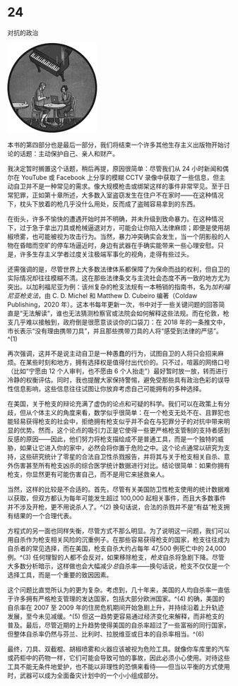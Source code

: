 # 24

对抗的政治

![](img/chapterart.png)

本书的第四部分也是最后一部分，我们将结束一个许多其他生存主义出版物开始讨论的话题：主动保护自己、亲人和财产。

我决定暂时搁置这个话题，稍后再提，原因很简单：尽管我们从 24 小时新闻和偶尔在 YouTube 或 Facebook 上分享的模糊 CCTV 录像中获取了一些信息，但主动自卫并不是一种常见的需求。像大规模枪击或绑架这样的事件非常罕见。至于日常犯罪，正如第十章所述，大多数入室盗窃发生在住户不在家时——在这种情况下，枕头下放着的枪几乎没什么用处，反而成了盗贼容易拿到的东西。

在街头，许多不愉快的遭遇开始时并不明确，并未升级到致命暴力。在这种情况下，过于急于拿出刀具或枪械逼退对方，可能会让你陷入法律麻烦；即便是使用胡椒喷雾，也可能被视为攻击行为。当然，暴力冲突确实会发生，当一个阴影般的人物在昏暗而空旷的停车场逼近时，身边有武器在手确实能带来一些心理安慰。只是，许多生存主义学者过度关注极端军事化的视角，走得有些过头。

还需强调的是，尽管世界上大多数法律体系都保障了为保命而战的权利，但自卫的实际情况却往往模糊不清。这在那些法律条文与主流社会态度不再一致的地方尤为突出。以加利福尼亚为例：该州复杂的枪支法规有一本畅销的指南书，名为*加利福尼亚枪支法*，由 C. D. Michel 和 Matthew D. Cubeiro 编著（Coldaw Publishing，2020 年）。这本书每年更新一次，书中对于一些关键问题的回答简直是“无法解读”，谁也无法猜测检察官或法院会如何解释这些法规。而在伦敦，枪支几乎难以接触到，政府倒是很愿意谈谈你的口袋刀：在 2018 年的一条推文中，市长表示“没有理由携带刀具”，并且那些携带刀具的人将“感受到法律的严惩”。^(1)

再次强调，这并不是说主动自卫是一种愚蠢的行为，试图自卫的人将只会招来麻烦。在某些时刻和地方，拥有选择权是值得付出代价的。只不过，喧嚣的网络口号（比如“宁愿由 12 个人审判，也不愿由 6 个人抬走”）最好暂时放一放，转而进行冷静的权衡评估。同时，我也提醒大家保持警惕，避免受那些具有政治色彩的误导性信息影响，这些信息往往试图让你放弃考虑自己可能拥有的多种选择。

在美国，关于枪支的辩论充满了虚伪的论点和可疑的科学。我们可以在政策上有分歧，但从个体主义的角度来看，数学似乎很简单：在一个枪支无处不在、且罪犯也能轻易获得枪支的社会中，拒绝拥有枪支似乎并不会在与犯罪分子的对抗中带来明显的优势。然而，这个论点的吸引力正是它使得一些更严格枪支管制的支持者感到反感的原因——因此，他们努力将枪支描绘成不是普通工具，而是一个独特的威胁，如果让它进入你的家中，必然会将你置于危险之中。这个论点通常以研究为支持，这些研究统计了零星的合法自卫性杀戮报告，并将其与关于枪支相关自杀、意外伤害甚至所有枪支凶杀的综合医学统计数据进行对比。结论很简单：如果你拥有枪支，你显然更有可能伤害自己，而不是用它来拯救亲人。

当然，这样的比较是不合适的。首先，尽管有关美国防卫性枪支使用的统计数据难以获取，但双方都认为每年可能发生超过 100,000 起相关事件，而且大多数事件并不涉及开枪，更不用说杀人了。^(2) 换句话说，合法的杀戮并不是“有益”枪支拥有结果的一个合理代表。

方程式的另一面也同样失衡，尽管方式不那么明显。为了说明这一问题，我们可以用自杀作为枪支相关风险的沉重例子。在那些容易获得枪支的国家，枪支往往成为自杀者的常见选择，而在美国，枪支自杀大约占每年 47,500 例死亡中的 24,000 例。^(3) 任何理智的人都不会反对，如果移除枪支，*枪支*自杀将急剧下降。尽管大多数分析暗示，这样做也会大幅减少*总*自杀率——换句话说，枪支不仅仅是一个选择工具，而是一个重要的致因因素。

这个问题比直觉所认为的更为复杂。考虑到，几十年来，美国的人均自杀率一直低于许多拥有严格枪支管理的发达国家，包括大部分欧洲国家。^(4) 的确，美国的自杀率在 2007 至 2009 年的住房危机期间开始急剧上升，并持续沿着上升轨迹发展，至今未见减缓。^(5) 但这一趋势更容易通过经济变化来解释，而非枪支的普及。最后，尽管近期的上升趋势使得美国的自杀率超过了一些富裕的同行国家，但整体自杀率仍然与芬兰、比利时、拉脱维亚或日本的自杀率相当。^(6)

最终，刀具、双截棍、胡椒喷雾和火器应该被视为危险工具。就像你车库里的汽车或药柜中的药物一样，它们可能会导致可怕的事故，因此必须小心使用。对待这些工具不能无条件地爱护，也不能以非理性的恐惧来看待——但当以平衡的方式使用时，武器可以成为全面备灾计划中的一个小小组成部分。
